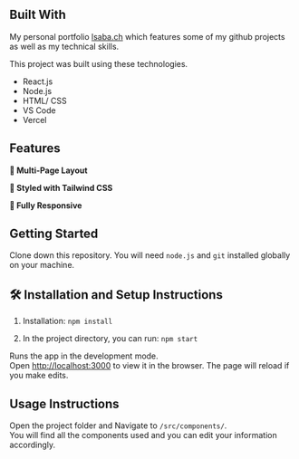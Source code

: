 ## Built With

My personal portfolio <a href="https://www.lsaba.ch/" target="_blank">lsaba.ch</a> which features some of my github projects as well as my technical skills.<br/>

This project was built using these technologies.

- React.js
- Node.js
- HTML/ CSS
- VS Code
- Vercel

## Features

**📖 Multi-Page Layout**

**🎨 Styled with Tailwind CSS**

**📱 Fully Responsive**

## Getting Started

Clone down this repository. You will need `node.js` and `git` installed globally on your machine.

## 🛠 Installation and Setup Instructions

1. Installation: `npm install`

2. In the project directory, you can run: `npm start`

Runs the app in the development mode.\
Open [http://localhost:3000](http://localhost:3000) to view it in the browser.
The page will reload if you make edits.

## Usage Instructions

Open the project folder and Navigate to `/src/components/`. <br/>
You will find all the components used and you can edit your information accordingly.
